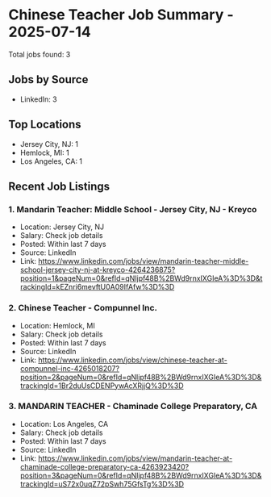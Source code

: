 # Chinese Teacher Job Summary - 2025-07-14

Total jobs found: 3

## Jobs by Source

- LinkedIn: 3

## Top Locations

- Jersey City, NJ: 1
- Hemlock, MI: 1
- Los Angeles, CA: 1

## Recent Job Listings

### 1. Mandarin Teacher: Middle School - Jersey City, NJ - Kreyco
- Location: Jersey City, NJ
- Salary: Check job details
- Posted: Within last 7 days
- Source: LinkedIn
- Link: https://www.linkedin.com/jobs/view/mandarin-teacher-middle-school-jersey-city-nj-at-kreyco-4264236875?position=1&pageNum=0&refId=qNIjpf48B%2BWd9rnxIXGIeA%3D%3D&trackingId=kEZnri6mevftU0A09IfAfw%3D%3D

### 2. Chinese Teacher - Compunnel Inc.
- Location: Hemlock, MI
- Salary: Check job details
- Posted: Within last 7 days
- Source: LinkedIn
- Link: https://www.linkedin.com/jobs/view/chinese-teacher-at-compunnel-inc-4265018207?position=2&pageNum=0&refId=qNIjpf48B%2BWd9rnxIXGIeA%3D%3D&trackingId=1Br2duUsCDENPywAcXRjjQ%3D%3D

### 3. MANDARIN TEACHER - Chaminade College Preparatory, CA
- Location: Los Angeles, CA
- Salary: Check job details
- Posted: Within last 7 days
- Source: LinkedIn
- Link: https://www.linkedin.com/jobs/view/mandarin-teacher-at-chaminade-college-preparatory-ca-4263923420?position=3&pageNum=0&refId=qNIjpf48B%2BWd9rnxIXGIeA%3D%3D&trackingId=uS72x0uqZ72pSwh75GfsTg%3D%3D

